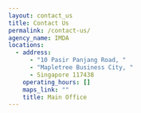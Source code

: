```yaml
---
layout: contact_us
title: Contact Us
permalink: /contact-us/
agency_name: IMDA
locations:
  - address:
      - "10 Pasir Panjang Road, "
      - "Mapletree Business City, "
      - Singapore 117438
    operating_hours: []
    maps_link: ""
    title: Main Office
---
```

